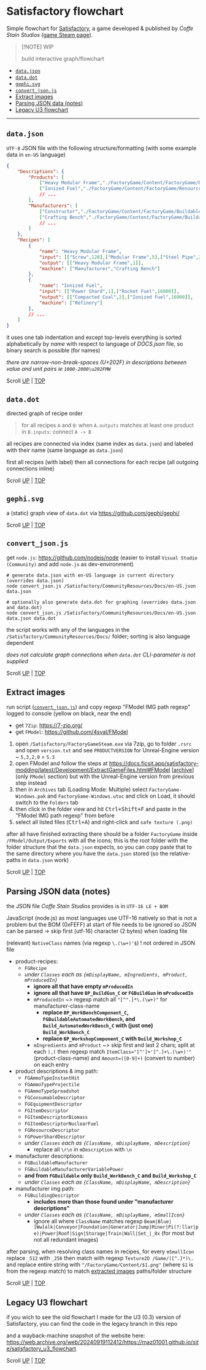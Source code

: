 # Satisfactory flowchart

Simple flowchart for [Satisfactory](https://www.satisfactorygame.com/ "Open official Satisfactory website"), a game developed & published by _Coffe Stain Studios_ ([game Steam page](https://store.steampowered.com/app/526870/Satisfactory/ "Open Satisfactory Steam page")).

> [!NOTE] WIP
>
> build interactive graph/flowchart
>

- [`data.json`](#datajson)
- [`data.dot`](#datadot)
- [`gephi.svg`](#gephisvg)
- [`convert_json.js`](#convert_jsonjs)
- [Extract images](#extract-images)
- [Parsing JSON data (notes)](#parsing-json-data-notes)
- [Legacy U3 flowchart](#legacy-u3-flowchart)

---

## `data.json`

`UTF-8` JSON file with the following structure/formatting (with some example data in `en-US` language)

```JSON
{
    "Descriptions": {
        "Products": [
            ["Heavy Modular Frame","./FactoryGame/Content/FactoryGame/Resource/Parts/ModularFrameHeavy/UI/IconDesc_ModularFrameHeavy_256.png","A more robust multipurpose frame."],
            ["Ionized Fuel","./FactoryGame/Content/FactoryGame/Resource/Parts/IonizedFuel/UI/IconDesc_IonizedFuel_256.png","Fuel that has been ionized, allowing it to deliver incredible output.\nCan be used as-is to power Fuel-Powered Generators, or packaged to be used as fuel for vehicles or the Jetpack."],
            // ...
        ],
        "Manufacturers": [
            ["Constructor","./FactoryGame/Content/FactoryGame/Buildable/Factory/ConstructorMk1/UI/IconDesc_ConstructorMk1_256.png","Crafts 1 part into another part.\n\nCan be automated by feeding component parts in via a Conveyor Belt connected to the input port. The resulting parts can be automatically extracted by connecting a Conveyor Belt to the output port."],
            ["Crafting Bench","./FactoryGame/Content/FactoryGame/Buildable/Factory/WorkBench/UI/Workbench_256.png","Allows you to manually craft a wide range of different parts. \nThese parts can then be used to construct various factory buildings, vehicles, and equipment."],
            // ...
        ]
    },
    "Recipes": [
        {
            "name": "Heavy Modular Frame",
            "input": [["Screw",120],["Modular Frame",5],["Steel Pipe",20],["Encased Industrial Beam",5]],
            "output": [["Heavy Modular Frame",1]],
            "machine": ["Manufacturer","Crafting Bench"]
        },
        {
            "name": "Ionized Fuel",
            "input": [["Power Shard",1],["Rocket Fuel",16000]],
            "output": [["Compacted Coal",2],["Ionized Fuel",16000]],
            "machine": ["Refinery"]
        },
        // ...
    ]
}
```

it uses one tab indentation and except top-levels everything is sorted alphabetically by _name_ with respect to language of _DOCS.json_ file, so binary search is possible (for names)

_there are narrow-non-break-spaces (U+202F) in descriptions between value and unit pairs ie `1000-2000\u202FMW`_

Scroll [UP](#datajson "Scroll to start of section: data.json")
    | [TOP](#satisfactory-flowchart "Scroll to top of document: Satisfactory flowchart")

## `data.dot`

directed graph of recipe order

> for all recipes `A` and `B`: when `A.outputs` matches at least one product in `B.inputs`: connect `A -> B`

all recipes are connected via index (same index as `data.json`) and labeled with their name (same language as `data.json`)

first all recipes (with label) then all connections for each recipe (all outgoing connections inline)

Scroll [UP](#datadot "Scroll to start of section: data.dot")
    | [TOP](#satisfactory-flowchart "Scroll to top of document: Satisfactory flowchart")

## `gephi.svg`

a (static) graph view of `data.dot` via <https://github.com/gephi/gephi/>

Scroll [UP](#datadot "Scroll to start of section: data.dot")
    | [TOP](#satisfactory-flowchart "Scroll to top of document: Satisfactory flowchart")

## `convert_json.js`

get `node.js`: <https://github.com/nodejs/node> (easier to install `Visual Studio (Community)` and add `node.js` as dev-environment)

```shell
# generate data.json with en-US language in current directory (overrides data.json)
node convert_json.js /Satisfactory/CommunityResources/Docs/en-US.json data.json

# optionally also generate data.dot for graphing (overrides data.json and data.dot)
node convert_json.js /Satisfactory/CommunityResources/Docs/en-US.json data.json data.dot
```

the script works with any of the languages in the `/Satisfactory/CommunityResources/Docs/` folder; sorting is also language dependent

_does not calculate graph connections when `data.dot` CLI-parameter is not supplied_

Scroll [UP](#convert_jsonjs "Scroll to start of section: convert_json.js")
    | [TOP](#satisfactory-flowchart "Scroll to top of document: Satisfactory flowchart")

## Extract images

run script ([`convert_json.js`](#convert_jsonjs)) and copy regexp "FModel IMG path regexp" logged to console (yellow on black, near the end)

- get `7Zip`: <https://7-zip.org/>
- get `FModel`: <https://github.com/4sval/FModel>

1. open `/Satisfactory/FactoryGameSteam.exe` via 7zip, go to folder `.rsrc` and open `version.txt` and see `PRODUCTVERSION` for Unreal-Engine version ~ `5,3,2,0` = `5.3`
2. open FModel and follow the steps at <https://docs.ficsit.app/satisfactory-modding/latest/Development/ExtractGameFiles.html#FModel> \[[archive](https://github.com/satisfactorymodding/Documentation/blob/13a335186fb21965055007ecc9738ee8fa392708/modules/ROOT/pages/Development/ExtractGameFiles.adoc#fmodel "(GitHub) plain text permalink of website")\] (only `FModel` section) but with the Unreal-Engine version from previous step instead
3. then in `Archives` tab (Loading Mode: Multiple) select `FactoryGame-Windows.pak` and `FactoryGame-Windows.utoc` and click on Load, it should switch to the `Folders` tab
4. then click in the folder view and hit <kbd><kbd>Ctrl</kbd>+<kbd>Shift</kbd>+<kbd>F</kbd></kbd> and paste in the "FModel IMG path regexp" from before
5. select all listed files (<kbd><kbd>Ctrl</kbd>+<kbd>A</kbd></kbd>) and right-click and `safe texture (.png)`

after all have finished extracting there should be a folder `FactoryGame` inside `/FModel/Output/Exports` with all the icons;
this is the root folder with the folder structure that the `data.json` expects,
so you can copy paste that to the same directory where you have the `data.json` stored (so the relative-paths in `data.json` work)

Scroll [UP](#extract-images "Scroll to start of section: Extract images")
    | [TOP](#satisfactory-flowchart "Scroll to top of document: Satisfactory flowchart")

## Parsing JSON data (notes)

the JSON file _Coffe Stain Studios_ provides is in `UTF-16 LE + BOM`

JavaScript (node.js) as most languages use UTF-16 natively so that is not a problem but the BOM (0xFEFF) at start of file needs to be ignored so JSON can be parsed → skip first (utf-16) character (2 bytes) when loading file

(relevant) `NativeClass` names (via regexp `\.(\w+)'$`) ! not ordered in JSON file

- product-recipes:
  - `FGRecipe`
  - _under `Classes` each as `{mDisplayName, mIngredients, mProduct, mProducedIn}`_
    - __ignore all that have empty `mProducedIn`__
    - __ignore all that have `BP_BuildGun_C` or `FGBuildGun` in `mProducedIn`__
    - `mProducedIn` ~> regexp match all `"[^".]*\.(\w+)"` for manufacturer-class-name
      - __replace `BP_WorkBenchComponent_C`, `FGBuildableAutomatedWorkBench`, and `Build_AutomatedWorkBench_C` with (just one) `Build_WorkBench_C`__
      - __replace `BP_WorkshopComponent_C` with `Build_Workshop_C`__
    - `mIngredients` and `mProduct` ~> skip first and last 2 chars; split at each `),(` then regexp match `ItemClass="[^']+'[^.]+\.(\w+)'"` (product-class-name) and `Amount=([0-9]+)` (convert to number) on each entry
- product descriptions & img path:
  - `FGAmmoTypeInstantHit`
  - `FGAmmoTypeProjectile`
  - `FGAmmoTypeSpreadshot`
  - `FGConsumableDescriptor`
  - `FGEquipmentDescriptor`
  - `FGItemDescriptor`
  - `FGItemDescriptorBiomass`
  - `FGItemDescriptorNuclearFuel`
  - `FGResourceDescriptor`
  - `FGPowerShardDescriptor`
  - _under `Classes` each as `{ClassName, mDisplayName, mDescription}`_
    - replace all `\r\n` in `mDescription` with `\n`
- manufacturer descriptions:
  - `FGBuildableManufacturer`
  - `FGBuildableManufacturerVariablePower`
  - __and from `FGBuildable` only `Build_WorkBench_C` and `Build_Workshop_C`__
  - _under `Classes` each as `{ClassName, mDisplayName, mDescription}`_
- manufacturer img path:
  - `FGBuildingDescriptor`
    - __includes more than those found under "manufacturer descriptions"__
  - _under `Classes` each as `{ClassName, mDisplayName, mSmallIcon}`_
    - ignore all where `ClassName` matches regexp `Beam|Blue|[Ww]alk|Conveyor|Foundation|Generator|Jump|Miner|Pi(?:llar|pe)|Power|Roof|Sign|Storage|Train|Wall|Set_|_8x` (for most but not all redundant images)

after parsing, when resolving class names in recipes, for every `mSmallIcon` replace `_512` with `_256` then match with regexp `Texture2D /Game/([^.]*)\.` and replace entire string with `"/FactoryGame/Content/$1.png"` (where `$1` is from the regexp match) to match [extracted images](#extract-images) paths/folder structure

Scroll [UP](#parsing-json-data-notes "Scroll to start of section: Parsing JSON data (notes)")
    | [TOP](#satisfactory-flowchart "Scroll to top of document: Satisfactory flowchart")

## Legacy U3 flowchart

if you wich to see the old flowchart I made for the U3 (0.3) version of Satisfactory, you can find the code in the legacy branch in this repo

and a wayback-machine snapshot of the website here: <https://web.archive.org/web/20240919112412/https://maz01001.github.io/site/satisfactory_u3_flowchart>

Scroll [UP](#legacy-u3-flowchart "Scroll to start of section: Legacy U3 flowchart")
    | [TOP](#satisfactory-flowchart "Scroll to top of document: Satisfactory flowchart")
